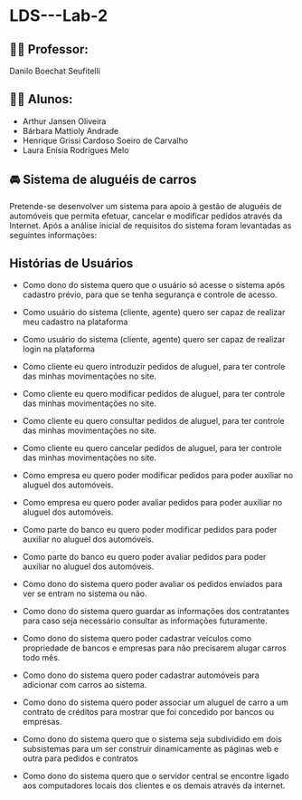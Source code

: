 # LDS---Lab-2

## 👨‍🏫 Professor:
Danilo Boechat Seufitelli

## 👨‍💻 Alunos:
* Arthur Jansen Oliveira  
* Bárbara Mattioly Andrade  
* Henrique Grissi Cardoso Soeiro de Carvalho
* Laura Enísia Rodrigues Melo

## 🚘 Sistema de aluguéis de carros
Pretende-se desenvolver um sistema para apoio à gestão de aluguéis de automóveis que permita efetuar, cancelar e modificar pedidos através da Internet. Após a análise inicial de requisitos do sistema foram levantadas as seguintes informações:

## Histórias de Usuários 
* Como dono do sistema quero que o usuário só acesse o sistema após cadastro prévio, para que se tenha segurança e controle de acesso.

* Como usuário do sistema (cliente, agente) quero ser capaz de realizar meu cadastro na plataforma

* Como usuário do sistema (cliente, agente) quero ser capaz de realizar login na plataforma

* Como cliente eu quero introduzir pedidos de aluguel, para ter controle das minhas movimentações no site.

* Como cliente eu quero modificar pedidos de aluguel, para ter controle das minhas movimentações no site.

* Como cliente eu quero consultar pedidos de aluguel, para ter controle das minhas movimentações no site.

* Como cliente eu quero cancelar pedidos de aluguel, para ter controle das minhas movimentações no site.

* Como empresa eu quero poder modificar pedidos para poder auxiliar no aluguel dos automóveis.

* Como empresa eu quero poder avaliar pedidos para poder auxiliar no aluguel dos automóveis.

* Como parte do banco eu quero poder modificar pedidos para poder auxiliar no aluguel dos automóveis.

* Como parte do banco eu quero poder avaliar pedidos para poder auxiliar no aluguel dos automóveis.

* Como dono do sistema quero poder avaliar os pedidos enviados para ver se entram no sistema ou não.

* Como dono do sistema quero guardar as informações dos contratantes para caso seja necessário consultar as informações futuramente.

* Como dono do sistema quero poder cadastrar veículos como propriedade de bancos e empresas para não precisarem alugar carros todo mês.

* Como dono do sistema quero poder cadastrar automóveis para adicionar com carros ao sistema.

* Como dono do sistema quero poder associar um aluguel de carro a um contrato de créditos para mostrar que foi concedido por bancos ou empresas.

* Como dono do sistema quero que o sistema seja subdividido em dois subsistemas para um ser construir dinamicamente as páginas web e outra para pedidos e contratos

* Como dono do sistema quero que o servidor central se encontre ligado aos computadores locais  dos clientes e os demais através da internet.
